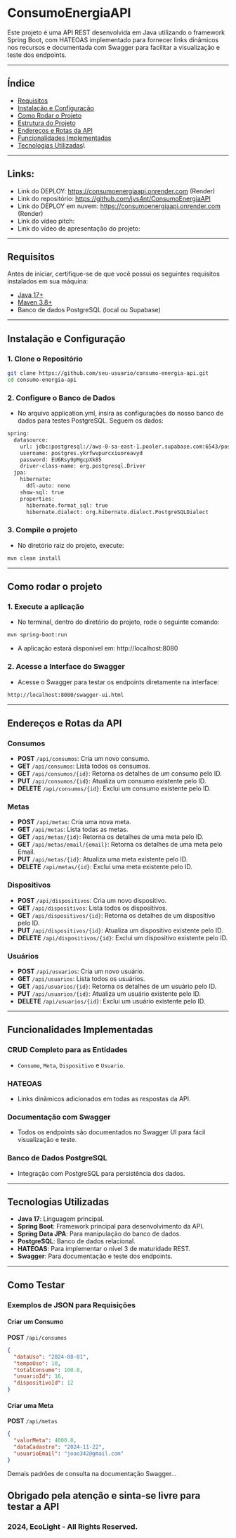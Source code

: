 # ConsumoEnergiaAPI

Este projeto é uma API REST desenvolvida em Java utilizando o framework Spring Boot, com HATEOAS implementado para fornecer links dinâmicos nos recursos e documentada com Swagger para facilitar a visualização e teste dos endpoints.

---

## **Índice**

- [Requisitos](#requisitos)
- [Instalação e Configuração](#instalação-e-configuração)
- [Como Rodar o Projeto](#como-rodar-o-projeto)
- [Estrutura do Projeto](#estrutura-do-projeto)
- [Endereços e Rotas da API](#endereços-e-rotas-da-api)
- [Funcionalidades Implementadas](#funcionalidades-implementadas)
- [Tecnologias Utilizadas](#tecnologias-utilizadas)\

---

## Links:
- Link do DEPLOY: https://consumoenergiaapi.onrender.com (Render)
- Link do repositório: https://github.com/jvs4nt/ConsumoEnergiaAPI
- Link do DEPLOY em nuvem: https://consumoenergiaapi.onrender.com (Render)
- Link do vídeo pitch:
- Link do vídeo de apresentação do projeto:

---

## **Requisitos**

Antes de iniciar, certifique-se de que você possui os seguintes requisitos instalados em sua máquina:

- [Java 17+](https://www.oracle.com/java/technologies/javase-jdk17-downloads.html)
- [Maven 3.8+](https://maven.apache.org/download.cgi)
- Banco de dados PostgreSQL (local ou Supabase)

---

## **Instalação e Configuração**

### 1. Clone o Repositório
```bash
git clone https://github.com/seu-usuario/consumo-energia-api.git
cd consumo-energia-api
```

### 2. Configure o Banco de Dados
- No arquivo application.yml, insira as configurações do nosso banco de dados para testes PostgreSQL. Seguem os dados:

```bash
spring:
  datasource:
    url: jdbc:postgresql://aws-0-sa-east-1.pooler.supabase.com:6543/postgres?sslmode=require
    username: postgres.ykrfwvpurcxiuoreavyd
    password: EU6Rsy9pMgcpXk85
    driver-class-name: org.postgresql.Driver
  jpa:
    hibernate:
      ddl-auto: none
    show-sql: true
    properties:
      hibernate.format_sql: true
      hibernate.dialect: org.hibernate.dialect.PostgreSQLDialect

```

### 3. Compile o projeto
- No diretório raiz do projeto, execute:
```bash
mvn clean install
```

---

## Como rodar o projeto
### 1. Execute a aplicação
- No terminal, dentro do diretório do projeto, rode o seguinte comando:
```bash
mvn spring-boot:run
```
- A aplicação estará disponível em: http://localhost:8080

### 2. Acesse a Interface do Swagger
- Acesse o Swagger para testar os endpoints diretamente na interface:
```bash
http://localhost:8080/swagger-ui.html
```

---

## **Endereços e Rotas da API**

### **Consumos**
- **POST** `/api/consumos`: Cria um novo consumo.
- **GET** `/api/consumos`: Lista todos os consumos.
- **GET** `/api/consumos/{id}`: Retorna os detalhes de um consumo pelo ID.
- **PUT** `/api/consumos/{id}`: Atualiza um consumo existente pelo ID.
- **DELETE** `/api/consumos/{id}`: Exclui um consumo existente pelo ID.

### **Metas**
- **POST** `/api/metas`: Cria uma nova meta.
- **GET** `/api/metas`: Lista todas as metas.
- **GET** `/api/metas/{id}`: Retorna os detalhes de uma meta pelo ID.
- **GET** `/api/metas/email/{email}`: Retorna os detalhes de uma meta pelo Email.
- **PUT** `/api/metas/{id}`: Atualiza uma meta existente pelo ID.
- **DELETE** `/api/metas/{id}`: Exclui uma meta existente pelo ID.

### **Dispositivos**
- **POST** `/api/dispositivos`: Cria um novo dispositivo.
- **GET** `/api/dispositivos`: Lista todos os dispositivos.
- **GET** `/api/dispositivos/{id}`: Retorna os detalhes de um dispositivo pelo ID.
- **PUT** `/api/dispositivos/{id}`: Atualiza um dispositivo existente pelo ID.
- **DELETE** `/api/dispositivos/{id}`: Exclui um dispositivo existente pelo ID.

### **Usuários**
- **POST** `/api/usuarios`: Cria um novo usuário.
- **GET** `/api/usuarios`: Lista todos os usuários.
- **GET** `/api/usuarios/{id}`: Retorna os detalhes de um usuário pelo ID.
- **PUT** `/api/usuarios/{id}`: Atualiza um usuário existente pelo ID.
- **DELETE** `/api/usuarios/{id}`: Exclui um usuário existente pelo ID.

---

## **Funcionalidades Implementadas**

### **CRUD Completo para as Entidades**
- `Consumo`, `Meta`, `Dispositivo` e `Usuario`.

### **HATEOAS**
- Links dinâmicos adicionados em todas as respostas da API.

### **Documentação com Swagger**
- Todos os endpoints são documentados no Swagger UI para fácil visualização e teste.

### **Banco de Dados PostgreSQL**
- Integração com PostgreSQL para persistência dos dados.

---

## **Tecnologias Utilizadas**

- **Java 17**: Linguagem principal.
- **Spring Boot**: Framework principal para desenvolvimento da API.
- **Spring Data JPA**: Para manipulação do banco de dados.
- **PostgreSQL**: Banco de dados relacional.
- **HATEOAS**: Para implementar o nível 3 de maturidade REST.
- **Swagger**: Para documentação e teste dos endpoints.

---

## **Como Testar**

### Exemplos de JSON para Requisições

#### **Criar um Consumo**
**POST** `/api/consumos`
```json
{
  "dataUso": "2024-08-01",
  "tempoUso": 10,
  "totalConsumo": 100.0,
  "usuarioId": 16,
  "dispositivoId": 12
}
```

#### **Criar uma Meta**
**POST** `/api/metas`
```json
{
  "valorMeta": 4000.0,
  "dataCadastro": "2024-11-22",
  "usuarioEmail": "joao342@gmail.com"
}
```

Demais padrões de consulta na documentação Swagger...

## Obrigado pela atenção e sinta-se livre para testar a API

### 2024, EcoLight - All Rights Reserved.



